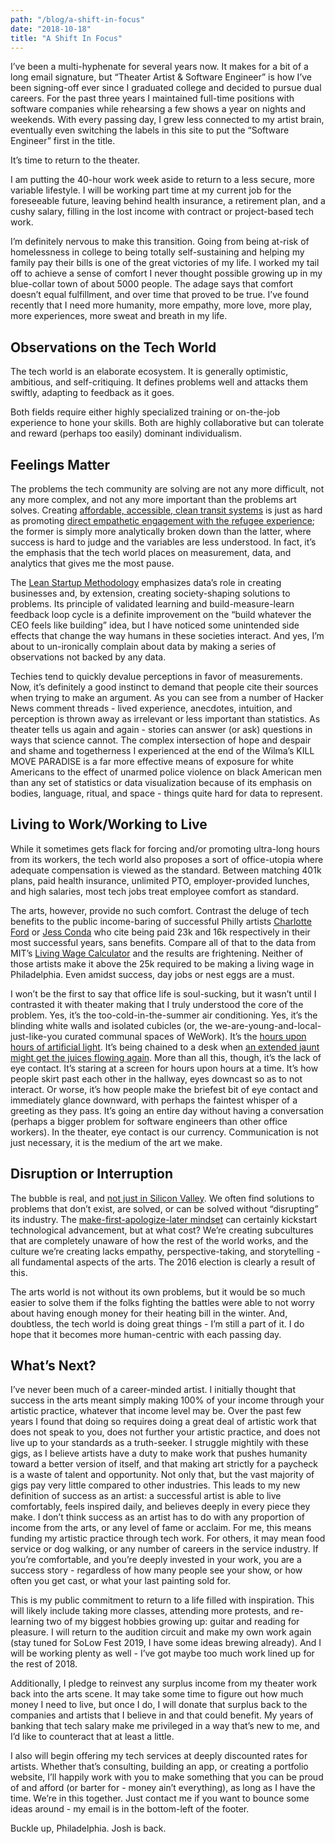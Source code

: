 ```yaml
---
path: "/blog/a-shift-in-focus"
date: "2018-10-18"
title: "A Shift In Focus"
---
```

I’ve been a multi-hyphenate for several years now. It makes for a bit of a long email signature, but “Theater Artist & Software Engineer” is how I’ve been signing-off ever since I graduated college and decided to pursue dual careers. For the past three years I maintained full-time positions with software companies while rehearsing a few shows a year on nights and weekends. With every passing day, I grew less connected to my artist brain, eventually even switching the labels in this site to put the “Software Engineer” first in the title.

It’s time to return to the theater.

I am putting the 40-hour work week aside to return to a less secure, more variable lifestyle. I will be working part time at my current job for the foreseeable future, leaving behind health insurance, a retirement plan, and a cushy salary, filling in the lost income with contract or project-based tech work.

I’m definitely nervous to make this transition. Going from being at-risk of homelessness in college to being totally self-sustaining and helping my family pay their bills is one of the great victories of my life. I worked my tail off to achieve a sense of comfort I never thought possible growing up in my blue-collar town of about 5000 people. The adage says that comfort doesn’t equal fulfillment, and over time that proved to be true. I’ve found recently that I need more humanity, more empathy, more love, more play, more experiences, more sweat and breath in my life.

## Observations on the Tech World

The tech world is an elaborate ecosystem. It is generally optimistic, ambitious, and self-critiquing. It defines problems well and attacks them swiftly, adapting to feedback as it goes.

Both fields require either highly specialized training or on-the-job experience to hone your skills. Both are highly collaborative but can tolerate and reward (perhaps too easily) dominant individualism.

## Feelings Matter

The problems the tech community are solving are not any more difficult, not any more complex, and not any more important than the problems art solves. Creating [affordable, accessible, clean transit systems](https://www.bird.co/) is just as hard as promoting [direct empathetic engagement with the refugee experience](https://fringearts.com/event/ear-whispered-works-by-tania-el-khoury/); the former is simply more analytically broken down than the latter, where success is hard to judge and the variables are less understood. In fact, it’s the emphasis that the tech world places on measurement, data, and analytics that gives me the most pause.

The [Lean Startup Methodology](http://theleanstartup.com/principles) emphasizes data’s role in creating businesses and, by extension, creating society-shaping solutions to problems. Its principle of validated learning and build-measure-learn feedback loop cycle is a definite improvement on the “build whatever the CEO feels like building” idea, but I have noticed some unintended side effects that change the way humans in these societies interact. And yes, I’m about to un-ironically complain about data by making a series of observations not backed by any data.

Techies tend to quickly devalue perceptions in favor of measurements. Now, it’s definitely a good instinct to demand that people cite their sources when trying to make an argument. As you can see from a number of Hacker News comment threads - lived experience, anecdotes, intuition, and perception is thrown away as irrelevant or less important than statistics. As theater tells us again and again - stories can answer (or ask) questions in ways that science cannot. The complex intersection of hope and despair and shame and togetherness I experienced at the end of the Wilma’s KILL MOVE PARADISE is a far more effective means of exposure for white Americans to the effect of unarmed police violence on black American men than any set of statistics or data visualization because of its emphasis on bodies, language, ritual, and space - things quite hard for data to represent.

## Living to Work/Working to Live

While it sometimes gets flack for forcing and/or promoting ultra-long hours from its workers, the tech world also proposes a sort of office-utopia where adequate compensation is viewed as the standard. Between matching 401k plans, paid health insurance, unlimited PTO, employer-provided lunches, and high salaries, most tech jobs treat employee comfort as standard.

The arts, however, provide no such comfort. Contrast the deluge of tech benefits to the public income-baring of successful Philly artists [Charlotte Ford](https://fringearts.com/2014/05/20/the-untenable-career-of-a-successful-philadelphia-theater-artist-interview-with-charlotte-ford/) or [Jess Conda](https://www.phillymag.com/news/2018/04/18/tax-day-actress-exposes-income/) who cite being paid 23k and 16k respectively in their most successful years, sans benefits. Compare all of that to the data from MIT’s [Living Wage Calculator](http://livingwage.mit.edu/metros/37980) and the results are frightening. Neither of those artists make it above the 25k required to be making a living wage in Philadelphia. Even amidst success, day jobs or nest eggs are a must.

I won’t be the first to say that office life is soul-sucking, but it wasn’t until I contrasted it with theater making that I truly understood the core of the problem. Yes, it’s the too-cold-in-the-summer air conditioning. Yes, it’s the blinding white walls and isolated cubicles (or, the we-are-young-and-local-just-like-you curated communal spaces of WeWork). It’s the [hours upon hours of artificial light](https://hbr.org/2018/09/the-1-office-perk-natural-light). It’s being chained to a desk when [an extended jaunt might get the juices flowing again](https://well.blogs.nytimes.com/2014/04/30/want-to-be-more-creative-take-a-walk/). More than all this, though, it’s the lack of eye contact. It’s staring at a screen for hours upon hours at a time. It’s how people skirt past each other in the hallway, eyes downcast so as to not interact. Or worse, it’s how people make the briefest bit of eye contact and immediately glance downward, with perhaps the faintest whisper of a greeting as they pass. It’s going an entire day without having a conversation (perhaps a bigger problem for software engineers than other office workers). In the theater, eye contact is our currency. Communication is not just necessary, it is the medium of the art we make.

## Disruption or Interruption

The bubble is real, and [not just in Silicon Valley](https://www.ft.com/content/262e2b2c-d423-11e7-8c9a-d9c0a5c8d5c9). We often find solutions to problems that don’t exist, are solved, or can be solved without “disrupting” its industry. The [make-first-apologize-later mindset](https://www.theatlantic.com/technology/archive/2018/09/spacebees-swarm-unauthorized-satellite-launch/569395/) can certainly kickstart technological advancement, but at what cost? We’re creating subcultures that are completely unaware of how the rest of the world works, and the culture we’re creating lacks empathy, perspective-taking, and storytelling - all fundamental aspects of the arts. The 2016 election is clearly a result of this.

The arts world is not without its own problems, but it would be so much easier to solve them if the folks fighting the battles were able to not worry about having enough money for their heating bill in the winter. And, doubtless, the tech world is doing great things - I’m still a part of it. I do hope that it becomes more human-centric with each passing day.

## What’s Next?

I’ve never been much of a career-minded artist. I initially thought that success in the arts meant simply making 100% of your income through your artistic practice, whatever that income level may be. Over the past few years I found that doing so requires doing a great deal of artistic work that does not speak to you, does not further your artistic practice, and does not live up to your standards as a truth-seeker. I struggle mightily with these gigs, as I believe artists have a duty to make work that pushes humanity toward a better version of itself, and that making art strictly for a paycheck is a waste of talent and opportunity. Not only that, but the vast majority of gigs pay very little compared to other industries. This leads to my new definition of success as an artist: a successful artist is able to live comfortably, feels inspired daily, and believes deeply in every piece they make. I don’t think success as an artist has to do with any proportion of income from the arts, or any level of fame or acclaim. For me, this means funding my artistic practice through tech work. For others, it may mean food service or dog walking, or any number of careers in the service industry. If you’re comfortable, and you’re deeply invested in your work, you are a success story - regardless of how many people see your show, or how often you get cast, or what your last painting sold for.

This is my public commitment to return to a life filled with inspiration. This will likely include taking more classes, attending more protests, and re-learning two of my biggest hobbies growing up: guitar and reading for pleasure. I will return to the audition circuit and make my own work again (stay tuned for SoLow Fest 2019, I have some ideas brewing already). And I will be working plenty as well - I’ve got maybe too much work lined up for the rest of 2018.

Additionally, I pledge to reinvest any surplus income from my theater work back into the arts scene. It may take some time to figure out how much money I need to live, but once I do, I will donate that surplus back to the companies and artists that I believe in and that could benefit. My years of banking that tech salary make me privileged in a way that’s new to me, and I’d like to counteract that at least a little.

I also will begin offering my tech services at deeply discounted rates for artists. Whether that’s consulting, building an app, or creating a portfolio website, I’ll happily work with you to make something that you can be proud of and afford (or barter for - money ain’t everything), as long as I have the time. We’re in this together. Just contact me if you want to bounce some ideas around - my email is in the bottom-left of the footer.

Buckle up, Philadelphia. Josh is back.
